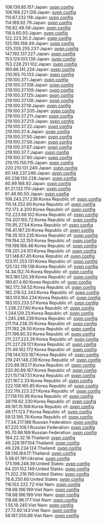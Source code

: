 106.139.85.157:Japan: [ovpn config](vpn/106_139_85_157.ovpn)  
106.168.221.128:Japan: [ovpn config](vpn/106_168_221_128.ovpn)  
110.67.232.118:Japan: [ovpn config](vpn/110_67_232_118.ovpn)  
114.189.92.79:Japan: [ovpn config](vpn/114_189_92_79.ovpn)  
116.82.49.59:Japan: [ovpn config](vpn/116_82_49_59.ovpn)  
118.8.60.93:Japan: [ovpn config](vpn/118_8_60_93.ovpn)  
122.223.30.2:Japan: [ovpn config](vpn/122_223_30_2.ovpn)  
125.195.168.49:Japan: [ovpn config](vpn/125_195_168_49.ovpn)  
125.205.255.237:Japan: [ovpn config](vpn/125_205_255_237.ovpn)  
147.192.137.227:Japan: [ovpn config](vpn/147_192_137_227.ovpn)  
153.129.103.138:Japan: [ovpn config](vpn/153_129_103_138.ovpn)  
153.228.251.102:Japan: [ovpn config](vpn/153_228_251_102.ovpn)  
160.86.141.224:Japan: [ovpn config](vpn/160_86_141_224.ovpn)  
210.165.70.133:Japan: [ovpn config](vpn/210_165_70_133.ovpn)  
219.100.37.1:Japan: [ovpn config](vpn/219_100_37_1.ovpn)  
219.100.37.108:Japan: [ovpn config](vpn/219_100_37_108.ovpn)  
219.100.37.109:Japan: [ovpn config](vpn/219_100_37_109.ovpn)  
219.100.37.125:Japan: [ovpn config](vpn/219_100_37_125.ovpn)  
219.100.37.138:Japan: [ovpn config](vpn/219_100_37_138.ovpn)  
219.100.37.19:Japan: [ovpn config](vpn/219_100_37_19.ovpn)  
219.100.37.205:Japan: [ovpn config](vpn/219_100_37_205.ovpn)  
219.100.37.211:Japan: [ovpn config](vpn/219_100_37_211.ovpn)  
219.100.37.213:Japan: [ovpn config](vpn/219_100_37_213.ovpn)  
219.100.37.22:Japan: [ovpn config](vpn/219_100_37_22.ovpn)  
219.100.37.4:Japan: [ovpn config](vpn/219_100_37_4.ovpn)  
219.100.37.50:Japan: [ovpn config](vpn/219_100_37_50.ovpn)  
219.100.37.58:Japan: [ovpn config](vpn/219_100_37_58.ovpn)  
219.100.37.67:Japan: [ovpn config](vpn/219_100_37_67.ovpn)  
219.100.37.7:Japan: [ovpn config](vpn/219_100_37_7.ovpn)  
219.100.37.90:Japan: [ovpn config](vpn/219_100_37_90.ovpn)  
219.115.155.115:Japan: [ovpn config](vpn/219_115_155_115.ovpn)  
220.210.131.240:Japan: [ovpn config](vpn/220_210_131_240.ovpn)  
60.148.237.246:Japan: [ovpn config](vpn/60_148_237_246.ovpn)  
60.238.130.228:Japan: [ovpn config](vpn/60_238_130_228.ovpn)  
60.99.168.92:Japan: [ovpn config](vpn/60_99_168_92.ovpn)  
61.21.132.170:Japan: [ovpn config](vpn/61_21_132_170.ovpn)  
61.46.90.50:Japan: [ovpn config](vpn/61_46_90_50.ovpn)  
106.243.217.236:Korea Republic of: [ovpn config](vpn/106_243_217_236.ovpn)  
110.14.252.60:Korea Republic of: [ovpn config](vpn/110_14_252_60.ovpn)  
112.172.4.200:Korea Republic of: [ovpn config](vpn/112_172_4_200.ovpn)  
112.223.68.102:Korea Republic of: [ovpn config](vpn/112_223_68_102.ovpn)  
114.207.165.72:Korea Republic of: [ovpn config](vpn/114_207_165_72.ovpn)  
115.95.27.54:Korea Republic of: [ovpn config](vpn/115_95_27_54.ovpn)  
116.41.187.20:Korea Republic of: [ovpn config](vpn/116_41_187_20.ovpn)  
118.35.103.235:Korea Republic of: [ovpn config](vpn/118_35_103_235.ovpn)  
119.194.32.150:Korea Republic of: [ovpn config](vpn/119_194_32_150.ovpn)  
119.198.166.46:Korea Republic of: [ovpn config](vpn/119_198_166_46.ovpn)  
119.201.24.101:Korea Republic of: [ovpn config](vpn/119_201_24_101.ovpn)  
121.148.67.45:Korea Republic of: [ovpn config](vpn/121_148_67_45.ovpn)  
123.111.253.131:Korea Republic of: [ovpn config](vpn/123_111_253_131.ovpn)  
125.132.119.138:Korea Republic of: [ovpn config](vpn/125_132_119_138.ovpn)  
14.34.152.74:Korea Republic of: [ovpn config](vpn/14_34_152_74.ovpn)  
163.180.120.38:Korea Republic of: [ovpn config](vpn/163_180_120_38.ovpn)  
180.67.4.60:Korea Republic of: [ovpn config](vpn/180_67_4_60.ovpn)  
182.172.59.52:Korea Republic of: [ovpn config](vpn/182_172_59_52.ovpn)  
182.218.52.243:Korea Republic of: [ovpn config](vpn/182_218_52_243.ovpn)  
183.103.164.234:Korea Republic of: [ovpn config](vpn/183_103_164_234.ovpn)  
183.103.233.57:Korea Republic of: [ovpn config](vpn/183_103_233_57.ovpn)  
1.236.227.60:Korea Republic of: [ovpn config](vpn/1_236_227_60.ovpn)  
1.244.129.23:Korea Republic of: [ovpn config](vpn/1_244_129_23.ovpn)  
1.245.246.239:Korea Republic of: [ovpn config](vpn/1_245_246_239.ovpn)  
211.114.236.35:Korea Republic of: [ovpn config](vpn/211_114_236_35.ovpn)  
211.192.29.50:Korea Republic of: [ovpn config](vpn/211_192_29_50.ovpn)  
211.196.80.33:Korea Republic of: [ovpn config](vpn/211_196_80_33.ovpn)  
211.227.223.26:Korea Republic of: [ovpn config](vpn/211_227_223_26.ovpn)  
211.227.29.121:Korea Republic of: [ovpn config](vpn/211_227_29_121.ovpn)  
211.49.162.172:Korea Republic of: [ovpn config](vpn/211_49_162_172.ovpn)  
218.144.103.187:Korea Republic of: [ovpn config](vpn/218_144_103_187.ovpn)  
219.241.148.239:Korea Republic of: [ovpn config](vpn/219_241_148_239.ovpn)  
220.88.183.17:Korea Republic of: [ovpn config](vpn/220_88_183_17.ovpn)  
220.90.89.167:Korea Republic of: [ovpn config](vpn/220_90_89_167.ovpn)  
221.157.147.51:Korea Republic of: [ovpn config](vpn/221_157_147_51.ovpn)  
221.167.2.33:Korea Republic of: [ovpn config](vpn/221_167_2_33.ovpn)  
222.108.165.85:Korea Republic of: [ovpn config](vpn/222_108_165_85.ovpn)  
222.119.223.221:Korea Republic of: [ovpn config](vpn/222_119_223_221.ovpn)  
27.119.110.95:Korea Republic of: [ovpn config](vpn/27_119_110_95.ovpn)  
39.119.62.230:Korea Republic of: [ovpn config](vpn/39_119_62_230.ovpn)  
49.161.15.168:Korea Republic of: [ovpn config](vpn/49_161_15_168.ovpn)  
49.171.123.7:Korea Republic of: [ovpn config](vpn/49_171_123_7.ovpn)  
59.13.195.76:Korea Republic of: [ovpn config](vpn/59_13_195_76.ovpn)  
77.34.217.186:Russian Federation: [ovpn config](vpn/77_34_217_186.ovpn)  
87.225.106.1:Russian Federation: [ovpn config](vpn/87_225_106_1.ovpn)  
95.70.98.169:Russian Federation: [ovpn config](vpn/95_70_98_169.ovpn)  
184.22.32.16:Thailand: [ovpn config](vpn/184_22_32_16.ovpn)  
49.228.197.104:Thailand: [ovpn config](vpn/49_228_197_104.ovpn)  
49.228.234.124:Thailand: [ovpn config](vpn/49_228_234_124.ovpn)  
58.136.164.17:Thailand: [ovpn config](vpn/58_136_164_17.ovpn)  
5.58.61.191:Ukraine: [ovpn config](vpn/5_58_61_191.ovpn)  
173.198.248.39:United States: [ovpn config](vpn/173_198_248_39.ovpn)  
64.201.102.149:United States: [ovpn config](vpn/64_201_102_149.ovpn)  
71.202.216.195:United States: [ovpn config](vpn/71_202_216_195.ovpn)  
76.8.250.60:United States: [ovpn config](vpn/76_8_250_60.ovpn)  
116.102.222.72:Viet Nam: [ovpn config](vpn/116_102_222_72.ovpn)  
118.68.196.199:Viet Nam: [ovpn config](vpn/118_68_196_199.ovpn)  
118.68.196.199:Viet Nam: [ovpn config](vpn/118_68_196_199.ovpn)  
118.68.96.177:Viet Nam: [ovpn config](vpn/118_68_96_177.ovpn)  
1.55.19.245:Viet Nam: [ovpn config](vpn/1_55_19_245.ovpn)  
27.72.60.143:Viet Nam: [ovpn config](vpn/27_72_60_143.ovpn)  
58.187.250.86:Viet Nam: [ovpn config](vpn/58_187_250_86.ovpn)  
